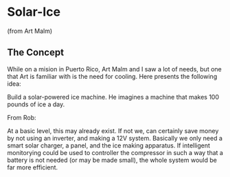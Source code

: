 # Solar-Ice

(from Art Malm) 

## The Concept

While on a mision in Puerto Rico, Art Malm and I saw a lot of needs, but one that Art is familiar with is the need for cooling.
Here presents the following idea:

Build a solar-powered ice machine. He imagines a machine that makes 100 pounds of ice a day.

From Rob:

At a basic level, this may already exist. If not we, can certainly save money by not using an inverter, and making a 12V system.
Basically we only need a smart solar charger, a panel, and the ice making apparatus.  If intelligent monitorying could be used to
controller the compressor in such a way that a battery is not needed (or may be made small), the whole system would be 
far more efficient.
